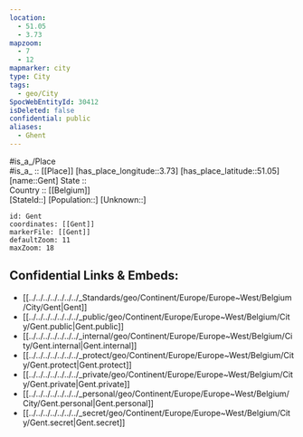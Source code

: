 ```yaml
---
location:
  - 51.05
  - 3.73
mapzoom:
  - 7
  - 12
mapmarker: city
type: City
tags:
  - geo/City
SpocWebEntityId: 30412
isDeleted: false
confidential: public
aliases:
  - Ghent
---
```

#is_a_/Place  
#is_a_ :: [[Place]] 
[has_place_longitude::3.73] 
[has_place_latitude::51.05] 
[name::Gent] 
State ::  
Country :: [[Belgium]]  
[StateId::] 
[Population::] 
[Unknown::] 


```leaflet
id: Gent
coordinates: [[Gent]] 
markerFile: [[Gent]] 
defaultZoom: 11 
maxZoom: 18
```


## Confidential Links & Embeds: 
- [[../../../../../../../_Standards/geo/Continent/Europe/Europe~West/Belgium/City/Gent|Gent]] 
- [[../../../../../../../_public/geo/Continent/Europe/Europe~West/Belgium/City/Gent.public|Gent.public]] 
- [[../../../../../../../_internal/geo/Continent/Europe/Europe~West/Belgium/City/Gent.internal|Gent.internal]] 
- [[../../../../../../../_protect/geo/Continent/Europe/Europe~West/Belgium/City/Gent.protect|Gent.protect]] 
- [[../../../../../../../_private/geo/Continent/Europe/Europe~West/Belgium/City/Gent.private|Gent.private]] 
- [[../../../../../../../_personal/geo/Continent/Europe/Europe~West/Belgium/City/Gent.personal|Gent.personal]] 
- [[../../../../../../../_secret/geo/Continent/Europe/Europe~West/Belgium/City/Gent.secret|Gent.secret]] 

